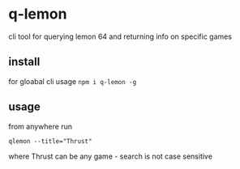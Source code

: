 # q-lemon
cli tool for querying lemon 64 and returning info on specific games

## install
for gloabal cli usage 
`npm i q-lemon -g`


## usage
from anywhere run

`qlemon --title="Thrust"`

where Thrust can be any game - search is not case sensitive 
